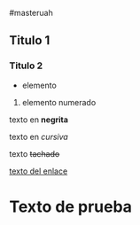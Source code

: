 #masteruah

## Titulo 1

### Titulo 2

- elemento

1. elemento numerado

texto en **negrita**

texto en *cursiva*

texto ~~tachado~~

[texto del enlace](http://www.google.com)

# Texto de prueba
